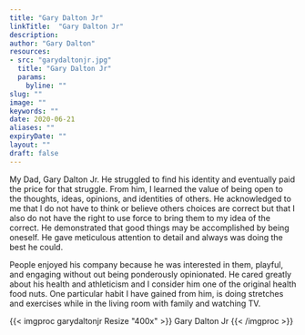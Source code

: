 ```yaml
---
title: "Gary Dalton Jr"
linkTitle:  "Gary Dalton Jr"
description: 
author: "Gary Dalton"
resources:
- src: "garydaltonjr.jpg"
  title: "Gary Dalton Jr"
  params:
    byline: ""
slug: ""
image: ""
keywords: ""
date: 2020-06-21
aliases: ""
expiryDate: ""
layout: ""
draft: false
---
```


My Dad, Gary Dalton Jr. He struggled to find his identity and eventually paid the price for that struggle. From him, I learned the value of being open to the thoughts, ideas, opinions, and identities of others. He acknowledged to me that I do not have to think or believe others choices are correct but that I also do not have the right to use force to bring them to my idea of the correct. He demonstrated that good things may be accomplished by being oneself. He gave meticulous attention to detail and always was doing the best he could.

People enjoyed his company because he was interested in them, playful, and engaging without out being ponderously opinionated. He cared greatly about his health and athleticism and I consider him one of the original health food nuts. One particular habit I have gained from him, is doing stretches and exercises while in the living room with family and watching TV.

{{< imgproc garydaltonjr Resize "400x" >}}
Gary Dalton Jr
{{< /imgproc >}}


